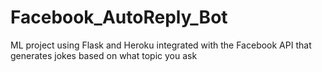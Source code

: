 # Facebook_AutoReply_Bot
ML project using Flask and Heroku integrated with the Facebook API that generates jokes based on what topic you ask
